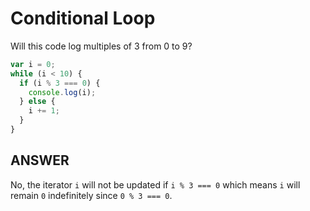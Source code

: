 # Conditional Loop

Will this code log multiples of 3 from 0 to 9?
```javascript
var i = 0;
while (i < 10) {
  if (i % 3 === 0) {
    console.log(i);
  } else {
    i += 1;
  }
}
```

## ANSWER
No, the iterator `i` will not be updated if `i % 3 === 0` which means `i` will remain `0` indefinitely since `0 % 3 === 0`.